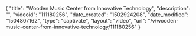 {
    "title": "Wooden Music Center from Innovative Technology",
    "description": "",
    "videoid": "111180256",
    "date_created": "1502924208",
    "date_modified": "1504807162",
    "type": "captivate",
    "layout": "video",
    "url": "\/v\/wooden-music-center-from-innovative-technology\/111180256"
}